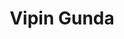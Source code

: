 ---
# Display name
title: Vipin Gunda

# Username (this should match the folder name)
authors:
- vipin_gunda

# Is this the primary user of the site?
superuser: false

# Role/position
role: PhD Student

# Organizations/Affiliations
organizations:
- name: University of Illinois Urbana-Champaign
  url: ""

# Short bio (displayed in user profile at end of posts)
bio: ""

education:
  courses:
  - course: PhD in Computer Science
    institution: University of Illinois Urbana-Champaign
    year: 2025-present

# Social/Academic Networking
# For available icons, see: https://sourcethemes.com/academic/docs/page-builder/#icons
#   For an email link, use "fas" icon pack, "envelope" icon, and a link in the
#   form "mailto:your-email@example.com" or "#contact" for contact widget.

# Enter email to display Gravatar (if Gravatar enabled in Config)
email: "viping2@illinois.edu"

external_link: https://www.vipingunda.com/

# Organizational groups that you belong to (for People widget)
#   Set this to `[]` or comment out if you are not using People widget.
user_groups:
- Lab Members

weight: 22
---
